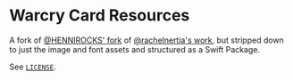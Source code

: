 # Warcry Card Resources

A fork of [@HENNIROCKS' fork](https://github.com/HENNIROCKS/warcry-card-creator) of [@rachelnertia's work](https://github.com/rachelnertia/warcry-card-creator), but stripped down to just the image and font assets and structured as a Swift Package.

See [`LICENSE`](./LICENSE).
